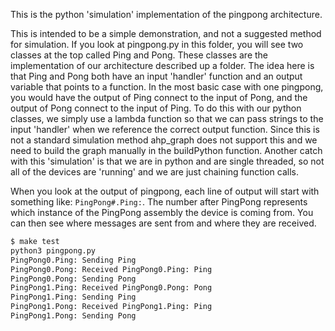 This is the python 'simulation' implementation of the pingpong architecture.

This is intended to be a simple demonstration, and not a suggested method for
simulation. If you look at pingpong.py in this folder, you will see two classes
at the top called Ping and Pong. These classes are the implementation of our
architecture described up a folder. The idea here is that Ping and Pong both have
an input 'handler' function and an output variable that points to a function. In
the most basic case with one pingpong, you would have the output of Ping connect
to the input of Pong, and the output of Pong connect to the input of Ping. To do
this with our python classes, we simply use a lambda function so that we can pass
strings to the input 'handler' when we reference the correct output function. Since
this is not a standard simulation method ahp_graph does not support this and we need
to build the graph manually in the buildPython function. Another catch with this
'simulation' is that we are in python and are single threaded, so not all of the
devices are 'running' and we are just chaining function calls.

When you look at the output of pingpong, each line of output will start with
something like: `PingPong#.Ping:`. The number after PingPong represents which
instance of the PingPong assembly the device is coming from. You can then see
where messages are sent from and where they are received.


```bash
$ make test
python3 pingpong.py
PingPong0.Ping: Sending Ping
PingPong0.Pong: Received PingPong0.Ping: Ping
PingPong0.Pong: Sending Pong
PingPong1.Ping: Received PingPong0.Pong: Pong
PingPong1.Ping: Sending Ping
PingPong1.Pong: Received PingPong1.Ping: Ping
PingPong1.Pong: Sending Pong
```
